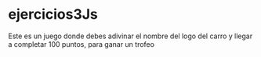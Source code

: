# ejercicios3Js
Este es un juego donde debes adivinar el nombre del logo del carro y llegar a completar 100 puntos, para ganar un trofeo
